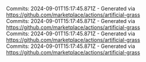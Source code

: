 Commits: 2024-09-01T15:17:45.871Z - Generated via https://github.com/marketplace/actions/artificial-grass
<br>
Commits: 2024-09-01T15:17:45.871Z - Generated via https://github.com/marketplace/actions/artificial-grass
<br>
Commits: 2024-09-01T15:17:45.871Z - Generated via https://github.com/marketplace/actions/artificial-grass
<br>
Commits: 2024-09-01T15:17:45.871Z - Generated via https://github.com/marketplace/actions/artificial-grass
<br>
